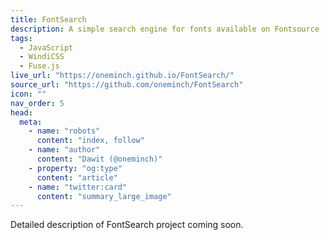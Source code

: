 ```yaml
---
title: FontSearch
description: A simple search engine for fonts available on Fontsource
tags:
  - JavaScript
  - WindiCSS
  - Fuse.js
live_url: "https://oneminch.github.io/FontSearch/"
source_url: "https://github.com/oneminch/FontSearch"
icon: ""
nav_order: 5
head:
  meta:
    - name: "robots"
      content: "index, follow"
    - name: "author"
      content: "Dawit (@oneminch)"
    - property: "og:type"
      content: "article"
    - name: "twitter:card"
      content: "summary_large_image"
---
```


Detailed description of FontSearch project coming soon.

